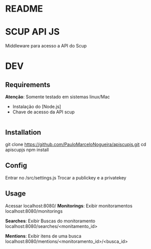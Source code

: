 # README #

# SCUP API JS #
Middleware para acesso a API do Scup


# DEV #

## Requirements ##
**Atenção**: Somente testado em sistemas linux/Mac

  - Instalação do [Node.js]
  - Chave de acesso da API scup
    ```

## Installation ##
git clone https://github.com/PauloMarceloNogueira/apiscupjs.git
cd apiscupjs
npm install


## Config ##
Entrar no /src/settings.js 
Trocar a publickey e a privatekey

## Usage ##
Acessar localhost:8080/<action>
**Monitorings**: Exibir monitoramentos
  localhost:8080/monitorings

**Searches**: Exibir Buscas do monitoramento
  localhost:8080/searches/<monitamento_id>

**Mentions**: Exibir itens de uma busca
  localhost:8080/mentions/<monitoramento_id>/<busca_id>	